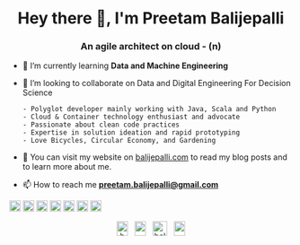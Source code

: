 <h1 align="center">Hey there 👋, I'm Preetam Balijepalli</h1>
<h3 align="center">An agile architect on cloud - (n)</h3>

- 🌱 I’m currently learning **Data and Machine Engineering**

- 👯 I’m looking to collaborate on Data and Digital Engineering For Decision Science

      - Polyglot developer mainly working with Java, Scala and Python 
      - Cloud & Container technology enthusiast and advocate
      - Passionate about clean code practices
      - Expertise in solution ideation and rapid prototyping
      - Love Bicycles, Circular Economy, and Gardening

- 📝 You can visit my website on [balijepalli.com](balijepalli.com) to read my blog posts and to learn more about me.

- 📫 How to reach me **preetam.balijepalli@gmail.com**

<p align="left">
 <img src="https://cdn.jsdelivr.net/gh/devicons/devicon.git/icons/amazonwebservices/amazonwebservices-original-wordmark.svg" alt="aws" width="20" height="20"/>
 <img src="https://cdn.jsdelivr.net/gh/devicons/devicon.git/icons/docker/docker-original-wordmark.svg" alt="docker" width="20" height="20"/>
 <img src="https://cdn.jsdelivr.net/gh/devicons/devicon.git/icons/java/java-original-wordmark.svg" alt="java" width="20" height="20"/>
 <img src="https://cdn.jsdelivr.net/gh/devicons/devicon.git/icons/mysql/mysql-original-wordmark.svg" alt="mysql" width="20" height="20"/>
 <img src="https://cdn.jsdelivr.net/gh/devicons/devicon.git/icons/scala/scala-original-wordmark.svg" alt="scala" width="20" height="20"/>
 <img src="https://cdn.jsdelivr.net/gh/devicons/devicon.git/icons/python/python-original-wordmark.svg" alt="python" width="20" height="20"/>
 <img src="https://cdn.jsdelivr.net/gh/devicons/devicon.git/icons/linux/linux-original.svg" alt="linux" width="20" height="20"/>
</p>

<p align="center">
<a href="https://twitter.com/balijepalli" target="blank"><img height="26" src="https://cdn.jsdelivr.net/npm/simple-icons@3.0.1/icons/twitter.svg?raw=true" alt="balijepalli" height="20" width="20" /></a>&nbsp;&nbsp;
<a href="https://www.linkedin.com/in/preetambalijepalli/"><img height="26" src="https://cdn.jsdelivr.net/npm/simple-icons@3.0.1/icons/linkedin.svg?raw=true" height="20" width="20" ></a>&nbsp;&nbsp;
<a href="https://balijepalli.github.io/"><img height="26" src="https://cdn.jsdelivr.net/npm/simple-icons@3.0.1/icons/github.svg?raw=true" alt="balijepalli.github.io"></a>&nbsp;&nbsp;
<a href="mailto:preetam.balijepalli@gmail.com"><img height="26" src="https://cdn.jsdelivr.net/npm/simple-icons@3.0.1/icons/gmail.svg?raw=true" height="20" width="20" ></a>
</p>
